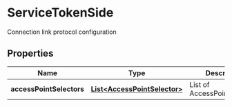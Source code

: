 

# ServiceTokenSide

Connection link protocol configuration

## Properties

| Name | Type | Description | Notes |
|------------ | ------------- | ------------- | -------------|
|**accessPointSelectors** | [**List&lt;AccessPointSelector&gt;**](AccessPointSelector.md) | List of AccessPointSelectors |  [optional] |



